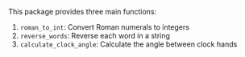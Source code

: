 
This package provides three main functions:

1. `roman_to_int`: Convert Roman numerals to integers
2. `reverse_words`: Reverse each word in a string
3. `calculate_clock_angle`: Calculate the angle between clock hands